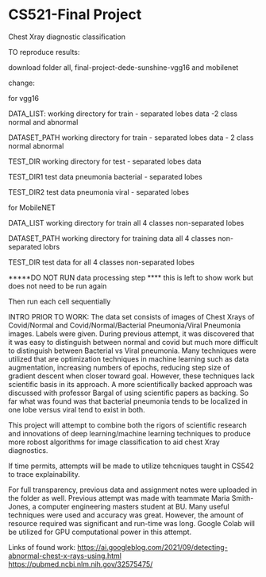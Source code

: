 # CS521-Final Project
Chest Xray diagnostic classification

TO reproduce results:

download folder all, final-project-dede-sunshine-vgg16 and mobilenet

change: 

for vgg16

DATA_LIST: working directory for train - separated lobes data -2 class normal and abnormal

DATASET_PATH working directory for train - separated lobes data - 2 class normal abnormal

TEST_DIR  working directory for test - separated lobes data

TEST_DIR1 test data pneumonia bacterial - separated lobes

TEST_DIR2 test data pneumonia viral - separated lobes



for MobileNET

DATA_LIST working directory for train all 4 classes non-separated lobes

DATASET_PATH working directory for training data all 4 classes non-separated lobrs

TEST_DIR test data for all 4 classes non-separated lobes

*****DO NOT RUN data processing step **** this is left to show work but does not need to be run again

Then run each cell sequentially 




INTRO PRIOR TO WORK:
The data set consists of images of Chest Xrays of Covid/Normal and Covid/Normal/Bacterial Pneumonia/Viral Pneumonia images.  Labels were given.
During previous attempt, it was discovered that it was easy to distinguish between normal and covid but much more difficult to distinguish between Bacterial vs Viral pneumonia.  Many techniques were utilized that are optimization techniques in machine learning such as data augmentation, increasing numbers of epochs, reducing step size of gradient descent when closer toward goal.  However, these techniques lack scientific basis in its approach.  A more scientifically backed approach was discussed with professor Bargal of using scientific papers as backing.  So far what was found was that bacterial pneumonia tends to be localized in one lobe versus viral tend to exist in both.

This project will attempt to combine both the rigors of scientific research and innovations of deep learning/machine learning techniques to produce more robost algorithms for image classification to aid chest Xray diagnostics.  

If time permits, attempts will be made to utilize tehcniques taught in CS542 to trace explainability.

For full transparency, previous data and assignment notes were uploaded in the folder as well.  Previous attempt was made with teammate Maria Smith-Jones, a computer engineering masters student at BU.  Many useful techniques were used and accuracy was great.  However, the amount of resource required was significant and run-time was long.  Google Colab will be utilized for GPU computational power in this attempt.  

Links of found work:
https://ai.googleblog.com/2021/09/detecting-abnormal-chest-x-rays-using.html 
https://pubmed.ncbi.nlm.nih.gov/32575475/
